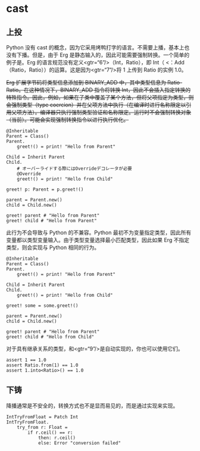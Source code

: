 # cast

## 上投

Python 没有 cast 的概念，因为它采用烤鸭打字的语言。不需要上播，基本上也没有下播。但是，由于 Erg 是静态输入的，因此可能需要强制转换。一个简单的例子是。Erg 的语言规范没有定义<gtr=“6”/>（Int，Ratio），即 Int（ <：Add（Ratio，Ratio））的运算。这是因为<gtr=“7”/>将 1 上传到 Ratio 的实例 1.0。

~~Erg 扩展字节码将类型信息添加到 BINARY_ADD 中，其中类型信息为 Ratio-Ratio。在这种情况下，BINARY_ADD 指令将转换 Int，因此不会插入指定转换的特殊指令。因此，例如，如果在子类中覆盖了某个方法，但将父项指定为类型，则会强制类型（type coercion）并在父项方法中执行（在编译时进行名称限定以引用父项方法）。编译器只执行强制类型验证和名称限定。运行时不会强制转换对象（当前）。可能会实现强制转换指令以进行执行优化。~~


```erg
@Inheritable
Parent = Class()
Parent.
    greet!() = print! "Hello from Parent"

Child = Inherit Parent
Child.
    # オーバーライドする際にはOverrideデコレータが必要
    @Override
    greet!() = print! "Hello from Child"

greet! p: Parent = p.greet!()

parent = Parent.new()
child = Child.new()

greet! parent # "Hello from Parent"
greet! child # "Hello from Parent"
```

此行为不会导致与 Python 的不兼容。Python 最初不为变量指定类型，因此所有变量都以类型变量输入。由于类型变量选择最小匹配类型，因此如果 Erg 不指定类型，则会实现与 Python 相同的行为。


```erg
@Inheritable
Parent = Class()
Parent.
    greet!() = print! "Hello from Parent"

Child = Inherit Parent
Child.
    greet!() = print! "Hello from Child"

greet! some = some.greet!()

parent = Parent.new()
child = Child.new()

greet! parent # "Hello from Parent"
greet! child # "Hello from Child"
```

对于具有继承关系的类型，和<gtr=“9”/>是自动实现的，你也可以使用它们。


```erg
assert 1 == 1.0
assert Ratio.from(1) == 1.0
assert 1.into<Ratio>() == 1.0
```

## 下铸

降播通常是不安全的，转换方式也不是显而易见的，而是通过实现来实现。


```erg
IntTryFromFloat = Patch Int
IntTryFromFloat.
    try_from r: Float =
        if r.ceil() == r:
            then: r.ceil()
            else: Error "conversion failed"
```

